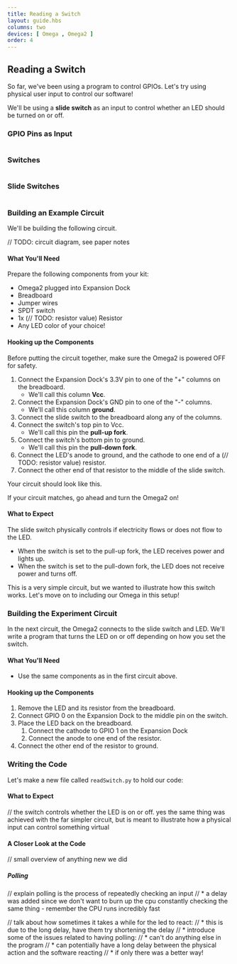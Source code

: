 ```yaml
---
title: Reading a Switch
layout: guide.hbs
columns: two
devices: [ Omega , Omega2 ]
order: 4
---
```


## Reading a Switch

<!-- // intro to this experiment:
//  * so far, we've been using a program to control GPIOs, lets have some physical, user input controlling our software
//  * will be using a slide switch as input for our program, it will control whether an LED is on or off -->

So far, we've been using a program to control GPIOs. Let's try using physical user input to control our software!

We'll be using a **slide switch** as an input to control whether an LED should be turned on or off.


### GPIO Pins as Input

<!-- gpio input -->
```{r child = '../../shared/gpio-input.md'}
```


### Switches

<!-- switches -->
```{r child = '../../shared/switches.md'}
```


### Slide Switches

<!-- slide switches -->
```{r child = '../../shared/switches-slide-switch.md'}
```

### Building an Example Circuit

<!-- // diagram, general description of what the circuit does/the purpose
// circuit 1: switch controls turning an LED on and off to illustrate how the slide switch works
// spdt switch (one side is pull-up, other side is pull-down) connected to an led -->

We'll be building the following circuit.

// TODO: circuit diagram, see paper notes

#### What You'll Need

Prepare the following components from your kit:

* Omega2 plugged into Expansion Dock
* Breadboard
* Jumper wires
* SPDT switch
* 1x (// TODO: resistor value) Resistor <!-- LED resistor -->
* Any LED color of your choice!

#### Hooking up the Components

<!-- // step by step guide of how to hook up the components
//  * how to connect one side of the switch to gnd and one to vcc
//  * connect the switchable part to the led -->
Before putting the circuit together, make sure the Omega2 is powered OFF for safety. 

1. Connect the Expansion Dock's 3.3V pin to one of the "+" columns on the breadboard.
    * We'll call this column **Vcc**.
1. Connect the Expansion Dock's GND pin to one of the "-" columns.
    * We'll call this column **ground**.
1. Connect the slide switch to the breadboard along any of the columns.
1. Connect the switch's top pin to Vcc.
    * We'll call this pin the **pull-up fork**.
1. Connect the switch's bottom pin to ground.
    * We'll call this pin the **pull-down fork**.
1. Connect the LED's anode to ground, and the cathode to one end of a (// TODO: resistor value) resistor.
1. Connect the other end of that resistor to the middle of the slide switch.

Your circuit should look like this.

<!-- TODO: some pic -->

If your circuit matches, go ahead and turn the Omega2 on!

#### What to Expect

<!-- // the switch controls if there is power flowing to the LED:
//  when the switch is set to the pull-up fork, the LED will be on
//  when the switch is set to the pull-down fork, the LED will be off

// this is a simple circuit but we wanted to illustrate how the switch works, let's move on to including our Omega in this circuit -->

The slide switch physically controls if electricity flows or does not flow to the LED. 

* When the switch is set to the pull-up fork, the LED receives power and lights up. 
* When the switch is set to the pull-down fork, the LED does not receive power and turns off.

This is a very simple circuit, but we wanted to illustrate how this switch works. Let's move on to including our Omega in this setup!

### Building the Experiment Circuit

<!-- // circuit 2: switch connected to GPIO, controls LED with software
// spdt switch (with pull-up and pull-down sides) connected to gpio input
// regular led circuit connected to gpio setup as output -->

In the next circuit, the Omega2 connects to the slide switch and LED. We'll write a program that turns the LED on or off depending on how you set the switch.

#### What You'll Need

* Use the same components as in the first circuit above.

#### Hooking up the Components

<!-- // step by step guide of how to hook up the components
//  jack the switch setup from the above section - adjust so taht it leads to a gpio
//  jack the LED setup from the previous articles -->
1. Remove the LED and its resistor from the breadboard.
1. Connect GPIO 0 on the Expansion Dock to the middle pin on the switch.
1. Place the LED back on the breadboard.
    1. Connect the cathode to GPIO 1 on the Expansion Dock
    1. Connect the anode to one end of the resistor.    
1. Connect the other end of the resistor to ground.

### Writing the Code

Let's make a new file called `readSwitch.py` to hold our code:

<!-- // code should poll a gpio, based on the input value, set a different gpio to output the read value
// implementation:
//  * while loop for polling
//  * if it makes sense, write functions to read the gpio, and then set the other gpio (want to teach them good practices right off the bat)
//  * make the delay at the end of the loop pretty long 2-5 seconds -->

#### What to Expect

// the switch controls whether the LED is on or off. yes the same thing was achieved with the far simpler circuit, but is meant to illustrate how a physical input can control something virtual


#### A Closer Look at the Code

// small overview of anything new we did

##### Polling

// explain polling is the process of repeatedly checking an input
//  * a delay was added since we don't want to burn up the cpu constantly checking the same thing - remember the CPU runs incredibly fast

// talk about how sometimes it takes a while for the led to react:
//  * this is due to the long delay, have them try shortening the delay
//  * introduce some of the issues related to having polling:
//    * can't do anything else in the program
//    * can potentially have a long delay between the physical action and the software reacting
//    * if only there was a better way!

